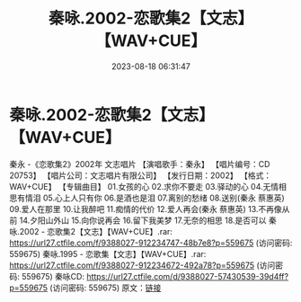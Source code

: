 ﻿---
title: 秦咏.2002-恋歌集2【文志】【WAV+CUE】
date: 2023-08-18 06:31:47
categories: WAV车载音乐、镜像
tags: 华语中文
---
# 秦咏.2002-恋歌集2【文志】【WAV+CUE】

秦永 -《恋歌集2》2002年 文志唱片
【演唱歌手：秦永】
【唱片编号：CD 20753】
【唱片公司：文志唱片有限公司】
【发行日期：2002】
【格式：WAV+CUE】
【专辑曲目】
01.女孩的心
02.求你不要走
03.驿动的心
04.无情相思有情泪
05.心上人只有你
06.是酒也是泪
07.离别的愁绪
08.送别(秦永 蔡惠英)
09.爱人在那里
10.让我醉吧
11.痴情的代价
12.爱人再会(秦永 蔡惠英)
13.不再像从前
14.夕阳山外山
15.向你说再会
16.留下我美梦
17.无奈的相思
18.是否可以
秦咏.2002 - 恋歌集2【文志】【WAV+CUE】.rar: https://url27.ctfile.com/f/9388027-912234747-48b7e8?p=559675
(访问密码: 559675)
秦咏.1995 - 恋歌集【文志】【WAV+CUE】.rar: https://url27.ctfile.com/f/9388027-912234672-492a78?p=559675
(访问密码: 559675)
秦咏CD: https://url27.ctfile.com/d/9388027-57430539-39d4ff?p=559675
(访问密码: 559675)
原文：[链接](https://blog.sina.com.cn/s/blog_1647c7e760103135p.html)